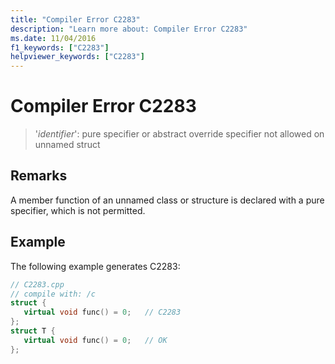 ```yaml
---
title: "Compiler Error C2283"
description: "Learn more about: Compiler Error C2283"
ms.date: 11/04/2016
f1_keywords: ["C2283"]
helpviewer_keywords: ["C2283"]
---
```

# Compiler Error C2283

> '*identifier*': pure specifier or abstract override specifier not allowed on unnamed struct

## Remarks

A member function of an unnamed class or structure is declared with a pure specifier, which is not permitted.

## Example

The following example generates C2283:

```cpp
// C2283.cpp
// compile with: /c
struct {
   virtual void func() = 0;   // C2283
};
struct T {
   virtual void func() = 0;   // OK
};
```
